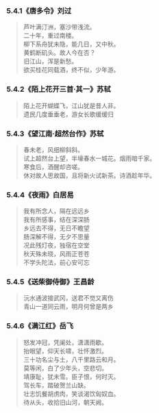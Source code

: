 ### 5.4.1《唐多令》刘过
> 芦叶满汀洲，塞沙带浅流。<br>
二十年，重过南楼。<br>
柳下系舟犹未隐，能几日，又中秋。<br>
黄鹤断矶头。故人今在否？<br>
旧江山，浑是新愁。<br>
欲买桂花同载酒，终不似，少年游。

### 5.4.2《陌上花开三首·其一》苏轼
>陌上花开蝴蝶飞，江山犹是昔人非。<br>
遗民几度垂垂老，游女长歌缓缓归

### 5.4.3《望江南·超然台作》苏轼
>春未老，风细柳斜斜。<br>
试上超然台上望，半壕春水一城花。烟雨暗千家。<br>
寒食后，酒醒却咨嗟。<br>
休对故人思故国，且将新火试新茶。诗酒趁年华。

### 5.4.4《夜雨》白居易

>我有所念人，隔在远远乡<br>
我有所感事，结在深深肠<br>
乡远去不得，无日不瞻望<br>
肠深解不得，无夕不思量<br>
况此残灯夜，独宿在空堂<br>
秋天殊未晓，风雨正苍苍<br>
不学头陀法，前心安可忘 

### 5.4.5《送柴御侍御》王昌龄
>沅水通波接武冈，送君不觉又离伤<br>
青山一道同云雨，明月何曾是两乡

### 5.4.6《满江红》岳飞
> 怒发冲冠，凭阑处，潇潇雨歇。<br>
抬眼望，仰天长啸，壮怀激烈。<br>
三十功名尘与土，八千里路云和月。<br>
莫等闲，白了少年头，空悲切。<br>
靖康耻，犹未雪。臣子恨，何时灭。<br>
驾长车，踏破贺兰山缺。<br>
壮志饥餐胡虏肉，笑谈渴饮匈奴血。<br>
待从头，收拾旧山河，朝天阙。